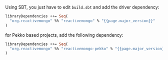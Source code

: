 Using SBT, you just have to edit `build.sbt` and add the driver dependency:

```ocaml
libraryDependencies ++= Seq(
  "org.reactivemongo" %% "reactivemongo" % "{{page.major_version}}"
)
```

for Pekko based projects, add the following dependency:

```ocaml
libraryDependencies ++= Seq(
  "org.reactivemongo" %% "reactivemongo-pekko" % "{{page.major_version}}"
)
```
